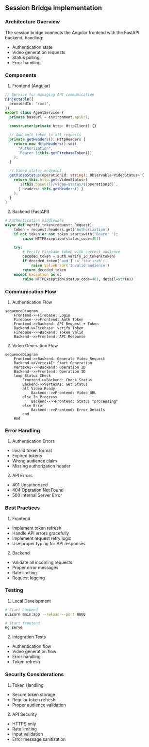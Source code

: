 ## Session Bridge Implementation

### Architecture Overview

The session bridge connects the Angular frontend with the FastAPI backend, handling:

- Authentication state
- Video generation requests
- Status polling
- Error handling

### Components

1. Frontend (Angular)

```typescript
// Service for managing API communication
@Injectable({
  providedIn: "root",
})
export class AgentService {
  private baseUrl = environment.apiUrl;

  constructor(private http: HttpClient) {}

  // Add auth token to all requests
  private getHeaders(): HttpHeaders {
    return new HttpHeaders().set(
      "Authorization",
      `Bearer ${this.getFirebaseToken()}`
    );
  }

  // Video status endpoint
  getVideoStatus(operationId: string): Observable<VideoStatus> {
    return this.http.get<VideoStatus>(
      `${this.baseUrl}/video-status/${operationId}`,
      { headers: this.getHeaders() }
    );
  }
}
```

2. Backend (FastAPI)

```python
# Authentication middleware
async def verify_token(request: Request):
    token = request.headers.get('Authorization')
    if not token or not token.startswith('Bearer '):
        raise HTTPException(status_code=401)

    try:
        # Verify Firebase token with correct audience
        decoded_token = auth.verify_id_token(token)
        if decoded_token['aud'] != 'taajirah':
            raise ValueError('Invalid audience')
        return decoded_token
    except Exception as e:
        raise HTTPException(status_code=401, detail=str(e))
```

### Communication Flow

1. Authentication Flow

```mermaid
sequenceDiagram
    Frontend->>Firebase: Login
    Firebase-->>Frontend: Auth Token
    Frontend->>Backend: API Request + Token
    Backend->>Firebase: Verify Token
    Firebase-->>Backend: Token Valid
    Backend-->>Frontend: API Response
```

2. Video Generation Flow

```mermaid
sequenceDiagram
    Frontend->>Backend: Generate Video Request
    Backend->>VertexAI: Start Generation
    VertexAI-->>Backend: Operation ID
    Backend-->>Frontend: Operation ID
    loop Status Check
        Frontend->>Backend: Check Status
        Backend->>VertexAI: Get Status
        alt Video Ready
            Backend-->>Frontend: Video URL
        else In Progress
            Backend-->>Frontend: Status "processing"
        else Error
            Backend-->>Frontend: Error Details
        end
    end
```

### Error Handling

1. Authentication Errors

- Invalid token format
- Expired tokens
- Wrong audience claim
- Missing authorization header

2. API Errors

- 401 Unauthorized
- 404 Operation Not Found
- 500 Internal Server Error

### Best Practices

1. Frontend

- Implement token refresh
- Handle API errors gracefully
- Implement request retry logic
- Use proper typing for API responses

2. Backend

- Validate all incoming requests
- Proper error messages
- Rate limiting
- Request logging

### Testing

1. Local Development

```bash
# Start backend
uvicorn main:app --reload --port 8000

# Start frontend
ng serve
```

2. Integration Tests

- Authentication flow
- Video generation flow
- Error handling
- Token refresh

### Security Considerations

1. Token Handling

- Secure token storage
- Regular token refresh
- Proper audience validation

2. API Security

- HTTPS only
- Rate limiting
- Input validation
- Error message sanitization
